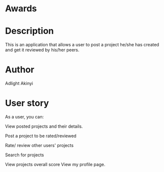 # Awards

# Description
This is an application that allows a user to post a project he/she has created and get it reviewed by his/her peers.

# Author
Adlight Akinyi

# User story
As a user, you can:

View posted projects and their details.

Post a project to be rated/reviewed

Rate/ review other users' projects

Search for projects 

View projects overall score
View my profile page.